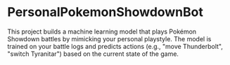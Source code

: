 # PersonalPokemonShowdownBot
This project builds a machine learning model that plays Pokémon Showdown battles by mimicking your personal playstyle. The model is trained on your battle logs and predicts actions (e.g., "move Thunderbolt", "switch Tyranitar") based on the current state of the game.
